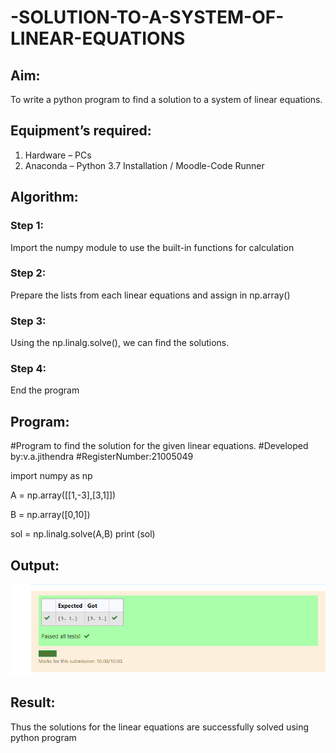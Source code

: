 # -SOLUTION-TO-A-SYSTEM-OF-LINEAR-EQUATIONS
## Aim:
To write a python program to find a solution to a system of linear equations.
## Equipment’s required:
1. 	Hardware – PCs
2. 	Anaconda – Python 3.7 Installation / Moodle-Code Runner
## Algorithm:
### Step 1: 
Import the numpy module to use the built-in functions for calculation
### Step 2: 
Prepare the lists from each linear equations and assign in np.array()
### Step 3: 
Using the np.linalg.solve(), we can find the solutions.
### Step 4: 
End the program
## Program:
#Program to find the solution for the given linear equations.
#Developed by:v.a.jithendra
#RegisterNumber:21005049


import numpy as np

A = np.array([[1,-3],[3,1]])

B = np.array([0,10])

sol = np.linalg.solve(A,B)
print (sol)
## Output:
![output](https://github.com/jithendra2004/-SOLUTION-TO-A-SYSTEM-OF-LINEAR-EQUATIONS/blob/main/output.png?raw=true)
## Result: 
Thus the solutions for the linear equations are successfully solved using python program

